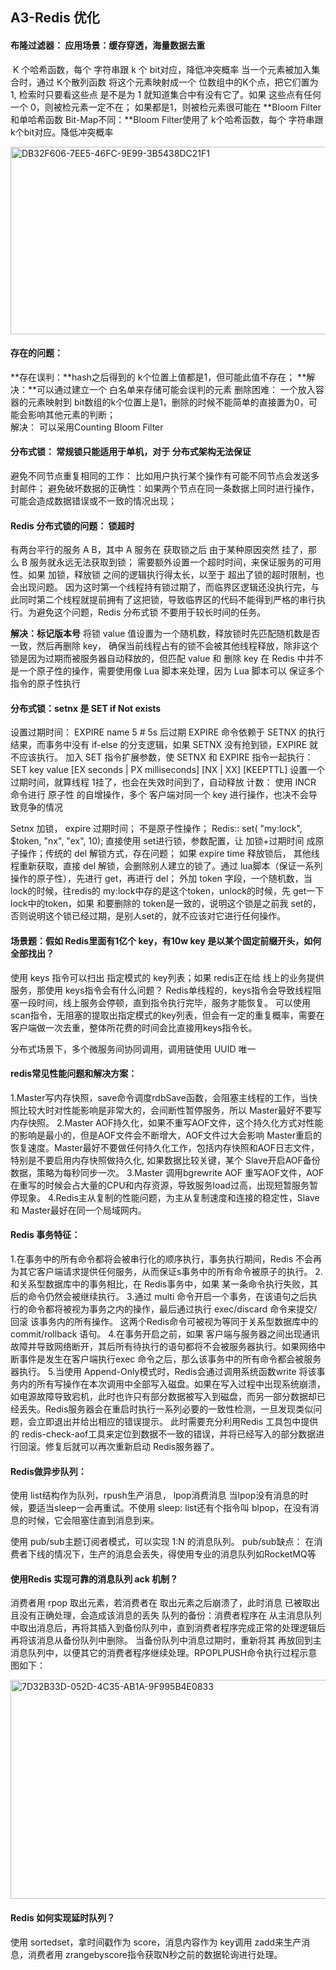 ## A3-Redis 优化

#### 布隆过滤器： 应用场景：缓存穿透，海量数据去重 

​		K 个哈希函数，每个 字符串跟 k 个 bit对应，降低冲突概率
当一个元素被加入集合时，通过  K个散列函数 将这个元素映射成一个 位数组中的K个点，把它们置为 1,  检索时只要看这些点 是不是为 1 就知道集合中有没有它了。如果 这些点有任何一个 0，则被检元素一定不在；  如果都是1，则被检元素很可能在
**Bloom Filter 和单哈希函数 Bit-Map不同：**Bloom Filter使用了 k个哈希函数，每个 字符串跟 k个bit对应。降低冲突概率

<img src="https://tva1.sinaimg.cn/large/008i3skNly1guwks943stj60oy0d8dh802.jpg" alt="DB32F606-7EE5-46FC-9E99-3B5438DC21F1" width="650" height="300"/>

#### 存在的问题：

**存在误判：**hash之后得到的  k个位置上值都是1，但可能此值不存在； 
**解决：**可以通过建立一个 白名单来存储可能会误判的元素
删除困难： 一个放入容器的元素映射到 bit数组的k个位置上是1，删除的时候不能简单的直接置为0，可能会影响其他元素的判断；   
解决： 可以采用Counting Bloom Filter



#### 分布式锁： 常规锁只能适用于单机，对于 分布式架构无法保证

避免不同节点重复相同的工作： 比如用户执行某个操作有可能不同节点会发送多封邮件；
避免破坏数据的正确性：如果两个节点在同一条数据上同时进行操作，可能会造成数据错误或不一致的情况出现；

#### Redis 分布式锁的问题： 锁超时 

有两台平行的服务 A B，其中 A 服务在 获取锁之后 由于某种原因突然 挂了，那么 B 服务就永远无法获取到锁； 需要额外设置一个超时时间，来保证服务的可用性。如果 加锁，释放锁 之间的逻辑执行得太长，以至于 超出了锁的超时限制，也会出现问题。
因为这时第一个线程持有锁过期了，而临界区逻辑还没执行完，与此同时第二个线程就提前拥有了这把锁，导致临界区的代码不能得到严格的串行执行。为避免这个问题，Redis 分布式锁 不要用于较长时间的任务。

**解决：标记版本号**  将锁 value 值设置为一个随机数，释放锁时先匹配随机数是否一致，然后再删除 key， 确保当前线程占有的锁不会被其他线程释放，除非这个锁是因为过期而被服务器自动释放的，但匹配  value 和 删除 key 在 Redis 中并不是一个原子性的操作，需要使用像 Lua 脚本来处理，因为 Lua 脚本可以 保证多个指令的原子性执行



#### 分布式锁：setnx 是 SET if Not exists

设置过期时间：  EXPIRE name  5       # 5s 后过期
EXPIRE 命令依赖于 SETNX 的执行结果，而事务中没有 if-else 的分支逻辑，如果 SETNX 没有抢到锁，EXPIRE 就不应该执行。
加入 SET 指令扩展参数，使 SETNX 和 EXPIRE 指令一起执行： SET key value [EX seconds | PX milliseconds] [NX | XX] [KEEPTTL]
设置一个过期时间，就算线程 1挂了，也会在失效时间到了，自动释放
计数： 使用 INCR 命令进行 原子性 的自增操作，多个 客户端对同一个 key 进行操作，也决不会导致竞争的情况

Setnx 加锁， expire 过期时间； 不是原子性操作； 
Redis:: set( "my:lock",   $token,  "nx", "ex", 10);
直接使用 set进行锁，参数配置，让 加锁+过期时间 成原子操作；传统的 del 解锁方式，存在问题； 如果  expire time 释放锁后， 其他线程重新获取，直接 del 解锁，会删除别人建立的锁了。通过 lua脚本（保证一系列操作的原子性），先进行 get，再进行 del； 外加 token 字段，一个随机数，当 lock的时候，往redis的 my:lock中存的是这个token，unlock的时候，先 get一下lock中的token，如果 和要删除的 token是一致的，说明这个锁是之前我 set的，否则说明这个锁已经过期，是别人set的，就不应该对它进行任何操作。

#### 场景题：假如 Redis里面有1亿个 key，有10w key 是以某个固定前缀开头，如何全部找出？  

使用 keys 指令可以扫出 指定模式的 key列表；如果 redis正在给 线上的业务提供服务，那使用 keys指令会有什么问题？
Redis单线程的，keys指令会导致线程阻塞一段时间，线上服务会停顿，直到指令执行完毕，服务才能恢复。
可以使用 scan指令，无阻塞的提取出指定模式的key列表，但会有一定的重复概率，需要在客户端做一次去重，整体所花费的时间会比直接用keys指令长。

分布式场景下，多个微服务间协同调用，调用链使用 UUID 唯一



#### redis常见性能问题和解决方案：

1.Master写内存快照，save命令调度rdbSave函数，会阻塞主线程的工作，当快照比较大时对性能影响是非常大的，会间断性暂停服务，所以 Master最好不要写内存快照。
2.Master AOF持久化，如果不重写AOF文件，这个持久化方式对性能的影响是最小的，但是AOF文件会不断增大，AOF文件过大会影响 Master重启的恢复速度。Master最好不要做任何持久化工作，包括内存快照和AOF日志文件，特别是不要启用内存快照做持久化, 如果数据比较关键，某个 Slave开启AOF备份数据，策略为每秒同步一次。
3.Master 调用bgrewrite AOF 重写AOF文件，AOF在重写的时候会占大量的CPU和内存资源，导致服务load过高，出现短暂服务暂停现象。
4.Redis主从复制的性能问题，为主从复制速度和连接的稳定性，Slave和 Master最好在同一个局域网内。

#### Redis 事务特征：

1.在事务中的所有命令都将会被串行化的顺序执行，事务执行期间，Redis 不会再为其它客户端请求提供任何服务，从而保证s事务中的所有命令被原子的执行。
2.和关系型数据库中的事务相比，在 Redis事务中，如果 某一条命令执行失败，其后的命令仍然会被继续执行。
3.通过 multi 命令开启一个事务，在该语句之后执行的命令都将被视为事务之内的操作，最后通过执行 exec/discard  命令来提交/ 回滚 该事务内的所有操作。 这两个Redis命令可被视为等同于关系型数据库中的 commit/rollback 语句。
4.在事务开启之前，如果 客户端与服务器之间出现通讯故障并导致网络断开，其后所有待执行的语句都将不会被服务器执行。如果网络中断事件是发生在客户端执行exec 命令之后，那么该事务中的所有命令都会被服务器执行。
5.当使用 Append-Only模式时，Redis会通过调用系统函数write 将该事务内的所有写操作在本次调用中全部写入磁盘。如果在写入过程中出现系统崩溃，如电源故障导致宕机，此时也许只有部分数据被写入到磁盘，而另一部分数据却已经丢失。Redis服务器会在重启时执行一系列必要的一致性检测，一旦发现类似问题，会立即退出并给出相应的错误提示。 此时需要充分利用Redis 工具包中提供的 redis-check-aof工具来定位到数据不一致的错误，并将已经写入的部分数据进行回滚。修复后就可以再次重新启动 Redis服务器了。



#### Redis做异步队列：

使用 list结构作为队列，rpush生产消息， lpop消费消息
当lpop没有消息的时候，要适当sleep一会再重试。不使用 sleep: list还有个指令叫 blpop，在没有消息的时候，它会阻塞住直到消息到来。

使用 pub/sub主题订阅者模式，可以实现 1:N 的消息队列。
pub/sub缺点： 在消费者下线的情况下，生产的消息会丢失，得使用专业的消息队列如RocketMQ等

#### 使用Redis 实现可靠的消息队列 ack 机制？

消费者用 rpop 取出元素，若消费者在 取出元素之后崩溃了，此时消息 已被取出且没有正确处理，会造成该消息的丢失
队列的备份：消费者程序在 从主消息队列中取出消息后，再将其插入到备份队列中，直到消费者程序完成正常的处理逻辑后再将该消息从备份队列中删除。
当备份队列中消息过期时，重新将其 再放回到主消息队列中，以便其它的消费者程序继续处理。RPOPLPUSH命令执行过程示意图如下：

<img src="https://tva1.sinaimg.cn/large/008i3skNly1guwktpi57yj60yc0kyq4o02.jpg" alt="7D32B33D-052D-4C35-AB1A-9F995B4E0833" width="650" height="350" />

#### Redis 如何实现延时队列？

使用 sortedset，拿时间戳作为 score，消息内容作为 key调用 zadd来生产消息，消费者用 zrangebyscore指令获取N秒之前的数据轮询进行处理。

